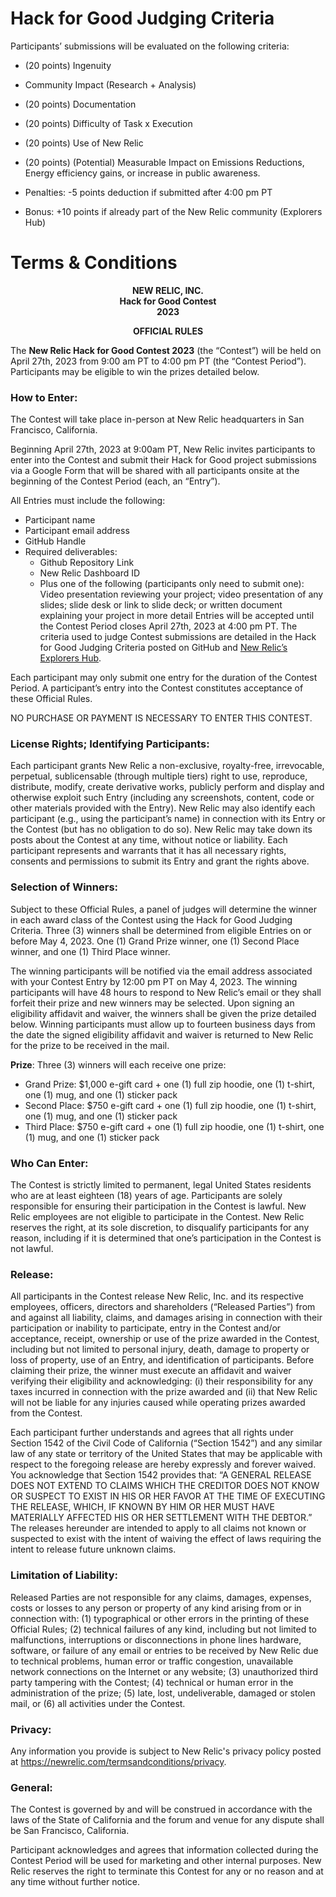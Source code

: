 # Hack for Good Judging Criteria

Participants’ submissions will be evaluated on the following criteria: 

* (20 points) Ingenuity
* Community Impact (Research + Analysis)
* (20 points) Documentation
* (20 points) Difficulty of Task x Execution
* (20 points) Use of New Relic
* (20 points) (Potential) Measurable Impact on Emissions Reductions, Energy efficiency gains, or increase in public awareness.

* Penalties: -5 points deduction if submitted after 4:00 pm PT
* Bonus: +10 points if already part of the New Relic community (Explorers Hub)


# Terms & Conditions

<p align="center">
<b>NEW RELIC, INC.</br>
Hack for Good Contest</br>
2023</b></br>
</p>

<p align="center">
<b>OFFICIAL RULES</b>
</p>


The **New Relic Hack for Good Contest 2023** (the “Contest”) will be held on April 27th, 2023 from 9:00 am PT to 4:00 pm PT (the “Contest Period”). Participants may be eligible to win the prizes detailed below.

### How to Enter:

The Contest will take place in-person at New Relic headquarters in San Francisco, California.

Beginning April 27th, 2023 at 9:00am PT, New Relic invites participants to enter into the Contest and submit their Hack for Good project submissions via a Google Form that will be shared with all participants onsite at the beginning of the Contest Period (each, an “Entry”). 

All Entries must include the following:  
* Participant name
* Participant email address 
* GitHub Handle
* Required deliverables:
  * Github Repository Link
  * New Relic Dashboard ID
  * Plus one of the following (participants only need to submit one): Video presentation reviewing your project; video presentation of any slides; slide desk or link to slide deck; or written document explaining your project in more detail
Entries will be accepted until the Contest Period closes April 27th, 2023 at 4:00 pm PT.  The criteria used to judge Contest submissions are detailed in the Hack for Good Judging Criteria posted on GitHub and [New Relic’s Explorers Hub](https://forum.newrelic.com/s/hubtopic/aAX8W00000005xEWAQ/get-ready-to-hack-for-good-this-thursday).

Each participant may only submit one entry for the duration of the Contest Period.  A participant’s entry into the Contest constitutes acceptance of these Official Rules.  


NO PURCHASE OR PAYMENT IS NECESSARY TO ENTER THIS CONTEST.


### License Rights; Identifying Participants:

Each participant grants New Relic a non-exclusive, royalty-free, irrevocable, perpetual, sublicensable (through multiple tiers) right to use, reproduce, distribute, modify, create derivative works, publicly perform and display and otherwise exploit such Entry (including any screenshots, content, code or other materials provided with the Entry). New Relic may also identify each participant (e.g., using the participant’s name) in connection with its Entry or the Contest (but has no obligation to do so). New Relic may take down its posts about the Contest at any time, without notice or liability. Each participant represents and warrants that it has all necessary rights, consents and permissions to submit its Entry and grant the rights above.


### Selection of Winners:

Subject to these Official Rules, a panel of judges will determine the winner in each award class of the Contest using the Hack for Good Judging Criteria.  Three (3) winners shall be determined from eligible Entries on or before May 4, 2023. One (1) Grand Prize winner, one (1) Second Place winner, and one (1) Third Place winner.

The winning participants will be notified via the email address associated with your Contest Entry by 12:00 pm PT on May 4, 2023.  The winning participants will have 48 hours to respond to New Relic’s email or they shall forfeit their prize and new winners may be selected. Upon signing an eligibility affidavit and waiver, the winners shall be given the prize detailed below. Winning participants must allow up to fourteen business days from the date the signed eligibility affidavit and waiver is returned to New Relic for the prize to be received in the mail.


**Prize**: Three (3) winners will each receive one prize: 
* Grand Prize: $1,000 e-gift card + one (1) full zip hoodie, one (1) t-shirt, one (1) mug, and one (1) sticker pack
* Second Place: $750 e-gift card + one (1) full zip hoodie, one (1) t-shirt, one (1) mug, and one (1) sticker pack
* Third Place: $750 e-gift card + one (1) full zip hoodie, one (1) t-shirt, one (1) mug, and one (1) sticker pack

### Who Can Enter:

The Contest is strictly limited to permanent, legal United States residents who are at least eighteen (18) years of age. Participants are solely responsible for ensuring their participation in the Contest is lawful. New Relic employees are not eligible to participate in the Contest. New Relic reserves the right, at its sole discretion, to disqualify participants for any reason, including if it is determined that one’s participation in the Contest is not lawful.  


### Release:

All participants in the Contest release New Relic, Inc. and its respective employees, officers, directors and shareholders (“Released Parties”) from and against all liability, claims, and damages arising in connection with their participation or inability to participate, entry in the Contest and/or acceptance, receipt, ownership or use of the prize awarded in the Contest, including but not limited to personal injury, death, damage to property or loss of property, use of an Entry, and identification of participants. Before claiming their prize, the winner must execute an affidavit and waiver verifying their eligibility and acknowledging: (i) their responsibility for any taxes incurred in connection with the prize awarded and (ii) that New Relic will not be liable for any injuries caused while operating prizes awarded from the Contest. 


Each participant further understands and agrees that all rights under Section 1542 of the Civil Code of California (“Section 1542”) and any similar law of any state or territory of the United States that may be applicable with respect to the foregoing release are hereby expressly and forever waived. You acknowledge that Section 1542 provides that: “A GENERAL RELEASE DOES NOT EXTEND TO CLAIMS WHICH THE CREDITOR DOES NOT KNOW OR SUSPECT TO EXIST IN HIS OR HER FAVOR AT THE TIME OF EXECUTING THE RELEASE, WHICH, IF KNOWN BY HIM OR HER MUST HAVE MATERIALLY AFFECTED HIS OR HER SETTLEMENT WITH THE DEBTOR.” The releases hereunder are intended to apply to all claims not known or suspected to exist with the intent of waiving the effect of laws requiring the intent to release future unknown claims.


### Limitation of Liability:

Released Parties are not responsible for any claims, damages, expenses, costs or losses to any person or property of any kind arising from or in connection with: (1) typographical or other errors in the printing of these Official Rules; (2) technical failures of any kind, including but not limited to malfunctions, interruptions or disconnections in phone lines hardware, software, or failure of any email or entries to be received by New Relic due to technical problems, human error or traffic congestion, unavailable network connections on the Internet or any website;  (3) unauthorized third party tampering with the Contest; (4) technical or human error in the administration of the prize; (5) late, lost, undeliverable, damaged or stolen mail, or (6) all activities under the Contest. 


### Privacy:

Any information you provide is subject to New Relic's privacy policy posted at https://newrelic.com/termsandconditions/privacy.


### General:

The Contest is governed by and will be construed in accordance with the laws of the State of California and the forum and venue for any dispute shall be San Francisco, California.

Participant acknowledges and agrees that information collected during the Contest Period will be used for marketing and other internal purposes.  New Relic reserves the right to terminate this Contest for any or no reason and at any time without further notice. 
